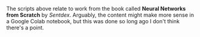The scripts above relate to work from the book called **Neural Networks from Scratch** by *Sentdex*. Arguably, the content might make more sense in a Google Colab notebook, but this was done so long ago I don't think there's a point.
